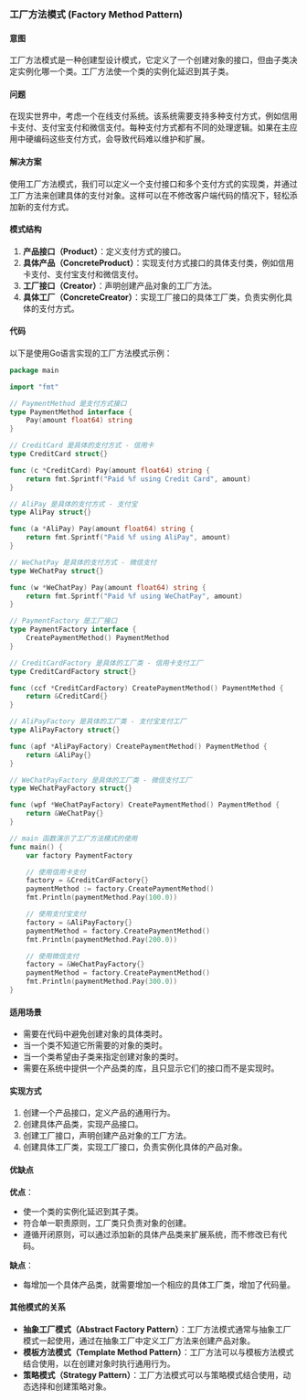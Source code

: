 ### 工厂方法模式 (Factory Method Pattern)

#### 意图
工厂方法模式是一种创建型设计模式，它定义了一个创建对象的接口，但由子类决定实例化哪一个类。工厂方法使一个类的实例化延迟到其子类。

#### 问题
在现实世界中，考虑一个在线支付系统。该系统需要支持多种支付方式，例如信用卡支付、支付宝支付和微信支付。每种支付方式都有不同的处理逻辑。如果在主应用中硬编码这些支付方式，会导致代码难以维护和扩展。

#### 解决方案
使用工厂方法模式，我们可以定义一个支付接口和多个支付方式的实现类，并通过工厂方法来创建具体的支付对象。这样可以在不修改客户端代码的情况下，轻松添加新的支付方式。

#### 模式结构
1. **产品接口（Product）**：定义支付方式的接口。
2. **具体产品（ConcreteProduct）**：实现支付方式接口的具体支付类，例如信用卡支付、支付宝支付和微信支付。
3. **工厂接口（Creator）**：声明创建产品对象的工厂方法。
4. **具体工厂（ConcreteCreator）**：实现工厂接口的具体工厂类，负责实例化具体的支付方式。

#### 代码
以下是使用Go语言实现的工厂方法模式示例：

```go
package main

import "fmt"

// PaymentMethod 是支付方式接口
type PaymentMethod interface {
    Pay(amount float64) string
}

// CreditCard 是具体的支付方式 - 信用卡
type CreditCard struct{}

func (c *CreditCard) Pay(amount float64) string {
    return fmt.Sprintf("Paid %f using Credit Card", amount)
}

// AliPay 是具体的支付方式 - 支付宝
type AliPay struct{}

func (a *AliPay) Pay(amount float64) string {
    return fmt.Sprintf("Paid %f using AliPay", amount)
}

// WeChatPay 是具体的支付方式 - 微信支付
type WeChatPay struct{}

func (w *WeChatPay) Pay(amount float64) string {
    return fmt.Sprintf("Paid %f using WeChatPay", amount)
}

// PaymentFactory 是工厂接口
type PaymentFactory interface {
    CreatePaymentMethod() PaymentMethod
}

// CreditCardFactory 是具体的工厂类 - 信用卡支付工厂
type CreditCardFactory struct{}

func (ccf *CreditCardFactory) CreatePaymentMethod() PaymentMethod {
    return &CreditCard{}
}

// AliPayFactory 是具体的工厂类 - 支付宝支付工厂
type AliPayFactory struct{}

func (apf *AliPayFactory) CreatePaymentMethod() PaymentMethod {
    return &AliPay{}
}

// WeChatPayFactory 是具体的工厂类 - 微信支付工厂
type WeChatPayFactory struct{}

func (wpf *WeChatPayFactory) CreatePaymentMethod() PaymentMethod {
    return &WeChatPay{}
}

// main 函数演示了工厂方法模式的使用
func main() {
    var factory PaymentFactory

    // 使用信用卡支付
    factory = &CreditCardFactory{}
    paymentMethod := factory.CreatePaymentMethod()
    fmt.Println(paymentMethod.Pay(100.0))

    // 使用支付宝支付
    factory = &AliPayFactory{}
    paymentMethod = factory.CreatePaymentMethod()
    fmt.Println(paymentMethod.Pay(200.0))

    // 使用微信支付
    factory = &WeChatPayFactory{}
    paymentMethod = factory.CreatePaymentMethod()
    fmt.Println(paymentMethod.Pay(300.0))
}
```

#### 适用场景
- 需要在代码中避免创建对象的具体类时。
- 当一个类不知道它所需要的对象的类时。
- 当一个类希望由子类来指定创建对象的类时。
- 需要在系统中提供一个产品类的库，且只显示它们的接口而不是实现时。

#### 实现方式
1. 创建一个产品接口，定义产品的通用行为。
2. 创建具体产品类，实现产品接口。
3. 创建工厂接口，声明创建产品对象的工厂方法。
4. 创建具体工厂类，实现工厂接口，负责实例化具体的产品对象。

#### 优缺点
**优点**：
- 使一个类的实例化延迟到其子类。
- 符合单一职责原则，工厂类只负责对象的创建。
- 遵循开闭原则，可以通过添加新的具体产品类来扩展系统，而不修改已有代码。

**缺点**：
- 每增加一个具体产品类，就需要增加一个相应的具体工厂类，增加了代码量。

#### 其他模式的关系
- **抽象工厂模式（Abstract Factory Pattern）**：工厂方法模式通常与抽象工厂模式一起使用，通过在抽象工厂中定义工厂方法来创建产品对象。
- **模板方法模式（Template Method Pattern）**：工厂方法可以与模板方法模式结合使用，以在创建对象时执行通用行为。
- **策略模式（Strategy Pattern）**：工厂方法模式可以与策略模式结合使用，动态选择和创建策略对象。